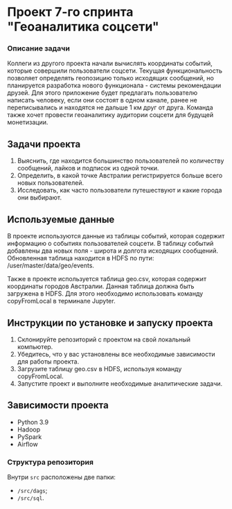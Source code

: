 # Проект 7-го спринта "Геоаналитика соцсети"

### Описание задачи
Коллеги из другого проекта начали вычислять координаты событий, которые совершили пользователи соцсети. Текущая функциональность позволяет определять геопозицию только исходящих сообщений, но планируется разработка нового функционала - системы рекомендации друзей. Для этого приложение будет предлагать пользователю написать человеку, если они состоят в одном канале, ранее не переписывались и находятся не дальше 1 км друг от друга. Команда также хочет провести геоаналитику аудитории соцсети для будущей монетизации.

## Задачи проекта
1. Выяснить, где находится большинство пользователей по количеству сообщений, лайков и подписок из одной точки.
2. Определить, в какой точке Австралии регистрируется больше всего новых пользователей.
3. Исследовать, как часто пользователи путешествуют и какие города они выбирают.

## Используемые данные
В проекте используются данные из таблицы событий, которая содержит информацию о событиях пользователей соцсети. В таблицу событий добавлены два новых поля - широта и долгота исходящих сообщений. Обновленная таблица находится в HDFS по пути: /user/master/data/geo/events.

Также в проекте используется таблица geo.csv, которая содержит координаты городов Австралии. Данная таблица должна быть загружена в HDFS. Для этого необходимо использовать команду copyFromLocal в терминале Jupyter.

## Инструкции по установке и запуску проекта
1. Склонируйте репозиторий с проектом на свой локальный компьютер.
2. Убедитесь, что у вас установлены все необходимые зависимости для работы проекта.
3. Загрузите таблицу geo.csv в HDFS, используя команду copyFromLocal.
4. Запустите проект и выполните необходимые аналитические задачи.

## Зависимости проекта
- Python 3.9
- Hadoop
- PySpark
- Airflow

### Структура репозитория
Внутри `src` расположены две папки:
- `/src/dags`;
- `/src/sql`.
